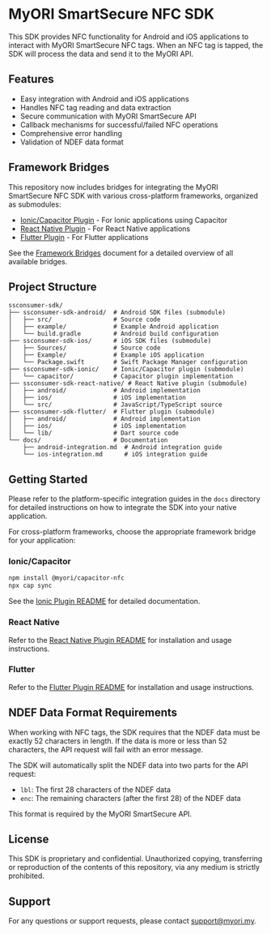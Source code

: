 # MyORI SmartSecure NFC SDK

This SDK provides NFC functionality for Android and iOS applications to interact with MyORI SmartSecure NFC tags. When an NFC tag is tapped, the SDK will process the data and send it to the MyORI API.

## Features

- Easy integration with Android and iOS applications
- Handles NFC tag reading and data extraction
- Secure communication with MyORI SmartSecure API
- Callback mechanisms for successful/failed NFC operations
- Comprehensive error handling
- Validation of NDEF data format

## Framework Bridges

This repository now includes bridges for integrating the MyORI SmartSecure NFC SDK with various cross-platform frameworks, organized as submodules:

- [Ionic/Capacitor Plugin](/ssconsumer-sdk-ionic) - For Ionic applications using Capacitor
- [React Native Plugin](/ssconsumer-sdk-react-native) - For React Native applications
- [Flutter Plugin](/ssconsumer-sdk-flutter) - For Flutter applications

See the [Framework Bridges](/framework-bridges.md) document for a detailed overview of all available bridges.

## Project Structure

```
ssconsumer-sdk/
├── ssconsumer-sdk-android/  # Android SDK files (submodule)
│   ├── src/                 # Source code
│   ├── example/             # Example Android application
│   └── build.gradle         # Android build configuration
├── ssconsumer-sdk-ios/      # iOS SDK files (submodule)
│   ├── Sources/             # Source code
│   ├── Example/             # Example iOS application
│   └── Package.swift        # Swift Package Manager configuration
├── ssconsumer-sdk-ionic/    # Ionic/Capacitor plugin (submodule)
│   └── capacitor/           # Capacitor plugin implementation
├── ssconsumer-sdk-react-native/ # React Native plugin (submodule)
│   ├── android/             # Android implementation
│   ├── ios/                 # iOS implementation
│   └── src/                 # JavaScript/TypeScript source
├── ssconsumer-sdk-flutter/  # Flutter plugin (submodule)
│   ├── android/             # Android implementation
│   ├── ios/                 # iOS implementation
│   └── lib/                 # Dart source code
└── docs/                    # Documentation
    ├── android-integration.md  # Android integration guide
    └── ios-integration.md      # iOS integration guide
```

## Getting Started

Please refer to the platform-specific integration guides in the `docs` directory for detailed instructions on how to integrate the SDK into your native application.

For cross-platform frameworks, choose the appropriate framework bridge for your application:

### Ionic/Capacitor

```bash
npm install @myori/capacitor-nfc
npx cap sync
```

See the [Ionic Plugin README](/ssconsumer-sdk-ionic/README.md) for detailed documentation.

### React Native

Refer to the [React Native Plugin README](/ssconsumer-sdk-react-native/README.md) for installation and usage instructions.

### Flutter

Refer to the [Flutter Plugin README](/ssconsumer-sdk-flutter/README.md) for installation and usage instructions.

## NDEF Data Format Requirements

When working with NFC tags, the SDK requires that the NDEF data must be exactly 52 characters in length. If the data is more or less than 52 characters, the API request will fail with an error message.

The SDK will automatically split the NDEF data into two parts for the API request:
- `lbl`: The first 28 characters of the NDEF data
- `enc`: The remaining characters (after the first 28) of the NDEF data

This format is required by the MyORI SmartSecure API.

## License

This SDK is proprietary and confidential. Unauthorized copying, transferring or reproduction of the contents of this repository, via any medium is strictly prohibited.

## Support

For any questions or support requests, please contact [support@myori.my](mailto:support@myori.my).